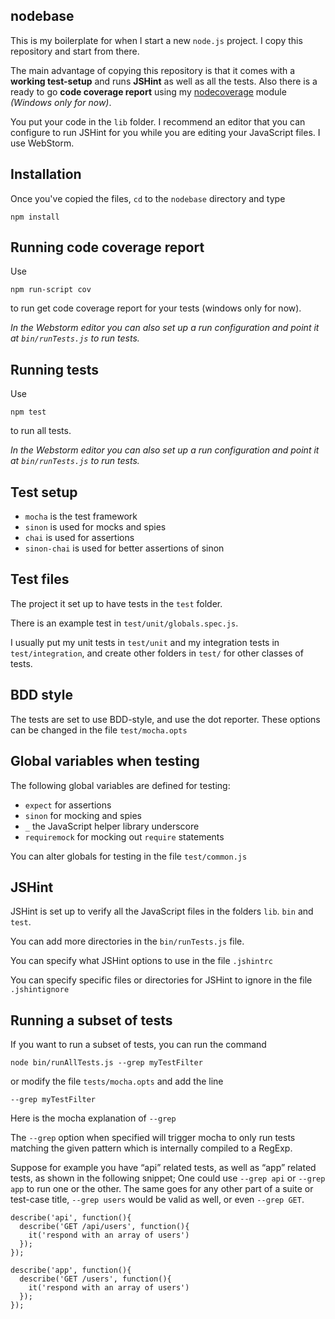 nodebase
--------
This is my boilerplate for when I start a new ```node.js``` project. I copy this repository and start from there.

The main advantage of copying this repository is that it comes with a **working test-setup** and runs **JSHint** as well
as all the tests. Also there is a ready to go **code coverage report** using my
[nodecoverage](https://github.com/Muscula/nodecoverage) module *(Windows only for now)*.

You put your code in the ```lib``` folder. I recommend an editor that you can configure to run JSHint for you
while you are editing your JavaScript files. I use WebStorm.

Installation
------------
Once you've copied the files, ```cd``` to the ```nodebase``` directory and type
```
npm install
```


Running code coverage report
----------------------------
Use

```npm run-script cov```

to run get code coverage report for your tests (windows only for now).

*In the Webstorm editor you can also set up a run configuration and point it at ```bin/runTests.js``` to run tests.*


Running tests
-------------
Use

```npm test```

to run all tests.

*In the Webstorm editor you can also set up a run configuration and point it at ```bin/runTests.js``` to run tests.*


Test setup
----------
- ```mocha``` is the test framework
- ```sinon``` is used for mocks and spies
- ```chai``` is used for assertions
- ```sinon-chai``` is used for better assertions of sinon

Test files
----------
The project it set up to have tests in the ```test``` folder.

There is an example test in ```test/unit/globals.spec.js```.

I usually put my unit tests in ```test/unit``` and my integration tests in ```test/integration```, and create
other folders in ```test/``` for other classes of tests.

BDD style
---------
The tests are set to use BDD-style, and use the dot reporter. These options can be changed in the
file ```test/mocha.opts```

Global variables when testing
-----------------------------
The following global variables are defined for testing:
- ```expect``` for assertions
- ```sinon``` for mocking and spies
- ```_``` the JavaScript helper library underscore
- ```requiremock``` for mocking out ```require``` statements

You can alter globals for testing in the file ```test/common.js```

JSHint
------
JSHint is set up to verify all the JavaScript files in the folders ```lib```. ```bin``` and ```test```.

You can add more directories in the ```bin/runTests.js``` file.

You can specify what JSHint options to use in the file ```.jshintrc```

You can specify specific files or directories for JSHint to ignore in the file ```.jshintignore```

Running a subset of tests
-------------------------
If you want to run a subset of tests, you can run the command
```
node bin/runAllTests.js --grep myTestFilter
```

or modify the file ```tests/mocha.opts``` and add the line
```
--grep myTestFilter
```
Here is the mocha explanation of ```--grep```

The ```--grep``` option when specified will trigger mocha to only run tests matching the given pattern which is internally compiled to a RegExp.

Suppose for example you have “api” related tests, as well as “app” related tests, as shown in the following snippet;
One could use ```--grep api``` or ```--grep app``` to run one or the other.
The same goes for any other part of a suite or test-case title, ```--grep users``` would be valid as well,
or even ```--grep GET```.

```
describe('api', function(){
  describe('GET /api/users', function(){
    it('respond with an array of users')
  });
});

describe('app', function(){
  describe('GET /users', function(){
    it('respond with an array of users')
  });
});
```
